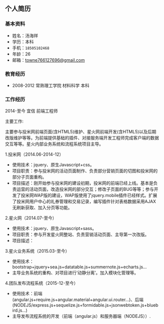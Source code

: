 ## 个人简历
### 基本资料
  + 姓名：汤海祥
  + 学历：本科
  + 手机：`18505102468`
  + 年龄：26
  + 邮箱：towne766127696@gmail.com

### 教育经历
  + 2008-2012   常熟理工学院   材料科学   本科

### 工作经历
  2014-至今    宜信     前端工程师
  
  主要工作:
  
  主要参与投米网前端页面(含HTML5)维护、星火网前端开发(含HTML5)以及后期改版维护等等。为前端提供基础的插件、对接服务端开发工程师完成客户端的数据交互等等。星火内部业务系统和流程系统项目主导。

1.投米网（2014.06-2014-12）
  
  + 使用技术：jquery、原生Javascript+css。 
  + 项目职责：参与投米网的活动页面制作、负责部分营销页面的切图和投米网的部分子页面重构。 
  + 项目描述：刚开始参与投米网的建设初期，投米网的前端已经上线。基本是负责运营的活动页面，改造投米网的部分交互；修改子页面的BUG等等；参与开发了投米网WAP版的建设，WAP版使用了jquery.mobile插件已经样式。扩展了投米网用户中心的礼券管理和交易记录，编写插件针对表格数据采用AJAX无刷新获取、加入分页等功能。
   
2.星火网（2014.07-至今） 
  
  + 使用技术：jquery、原生Javascript+sass。 
  + 项目职责：参与开发星火网整站、负责营销活动页面、主导第一次改版。 
  + 项目描述： 
    
3.星火业务系统（2015.03-至今） 
  
  + 使用技术：bootstrap+jquery+sea.js+datatable.js+summernote.js+echarts.js... 
  + 主导业务系统的重构、对项目进行‘动静分离’。加入模块化管理等。 
    
4.团队发布流程系统（2015-12-至今）

  + 使用技术：前端(angular.js+require.js+angular.material+angular.ui.router...)、后端(NODEJS/express.js+sequelize.js+formidable.js+jsonwebtoken.js+bluebird.js...) 
  + 主导发布流程系统的开发（前端（angular.js）和服务器端（NODEJS））.
